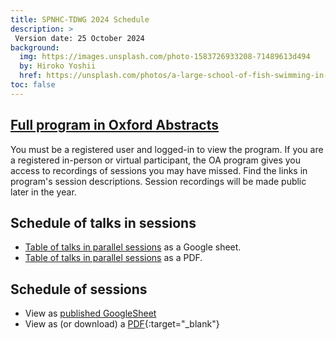 ```yaml
---
title: SPNHC-TDWG 2024 Schedule
description: >
 Version date: 25 October 2024
background:
  img: https://images.unsplash.com/photo-1583726933208-71489613d494
  by: Hiroko Yoshii
  href: https://unsplash.com/photos/a-large-school-of-fish-swimming-in-the-ocean-vYsOa_s3C6g
toc: false
---
```


## [Full program in Oxford Abstracts](https://virtual.oxfordabstracts.com/#/event/6771/program)

You must be a registered user and logged-in to view the program.  If you are a registered in-person or virtual participant, the OA program gives you access to recordings of sessions you may have missed. Find the links in program's session descriptions. Session recordings will be made public later in the year.

## Schedule of talks in sessions

  - [Table of talks in parallel sessions](https://docs.google.com/spreadsheets/d/1jhpRcvs4Svu19daLc-jhR4N-9DV2y-Hw9O3cxRM9CZo/pubhtml) as a Google sheet.
  - [Table of talks in parallel sessions](https://static.tdwg.org/conferences/2024/SPNHC-TDWG-2024-detailed-program.pdf) as a PDF.


## Schedule of sessions

  - View as [published GoogleSheet](http://bit.ly/3RNaEuI)
  - View as (or download) a [PDF](https://static.tdwg.org/conferences/2024/SPNHC-TDWG%202024%20DRAFT%20Schedule%20-%20Sessions.pdf){:target="_blank"}

